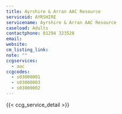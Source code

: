```yaml
---
title: Ayrshire & Arran AAC Resource
serviceid: AYRSHIRE
servicename: Ayrshire & Arran AAC Resource
caseload: Adults
contactphone: 01294 323528
email:
website:
cm_listing_link:
note: ""
ccgservices:
  - aac
ccgcodes:
  - s03000001
  - s03000003
  - s03000002
---
```


{{< ccg_service_detail >}}
